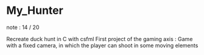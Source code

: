 # My_Hunter

note : 14 / 20

Recreate duck hunt in C with csfml
First project of the gaming axis : Game with a fixed camera, in which the player can shoot in some moving elements
